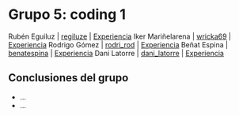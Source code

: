 # Grupo 5: coding 1 

Rubén Eguiluz | [regiluze](https://twitter.com/regiluze) | [Experiencia](http://ftt.programania.net/experiencias/18.html) 
Iker Mariñelarena  | [wricka69](https://twitter.com/wricka69) | [Experiencia](http://ftt.programania.net/experiencias/27.html) 
Rodrigo Gómez | [rodri_rod](https://twitter.com/rodri_rod) | [Experiencia](http://ftt.programania.net/experiencias/35.html) 
Beñat Espina | [benatespina](https://twitter.com/benatespina) | [Experiencia](http://ftt.programania.net/experiencias/39.html) 
Dani Latorre | [dani_latorre](https://twitter.com/dani_latorre) | [Experiencia](http://ftt.programania.net/experiencias/43.html) 
 

## Conclusiones del grupo
- ...
- ...
